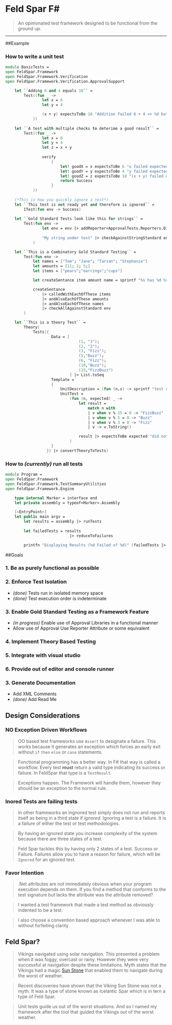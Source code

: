 **Feld Spar F#**
=========
> An opinionated test framework designed to be functional from the ground up.

-----------------
 
##Example
### How to write a unit test

```fsharp
module BasicTests =
open FeldSpar.Framework
open FeldSpar.Framework.Verification
open FeldSpar.Framework.Verification.ApprovalSupport

    let ``Adding 6 and 4 equals 10`` = 
        Test((fun _ ->
                let x = 6
                let y = 4

                (x + y) expectsToBe 10 "Addition failed 6 + 4 <> %d but did equal %d"
            ))
              
    let ``A test with multiple checks to deterime a good result`` =
        Test((fun _ ->
                let x = 6
                let y = 4
                let z = x + y
                
                verify
                    {
                        let! goodX = x expectsToBe 6 "x failed expected %d but got %d"
                        let! goodY = y expectsToBe 4 "y failed expected %d but got %d"
                        let! goodZ = z expectsToBe 10 "(x + y) failed expected %d but got %d"
                        return Success
                    }
            ))
            
    (*This is how you quickly ignore a test*)
    let ``This test is not ready yet and therefore is ignored`` =
        ITest(fun env -> Success)
        
    let ``Gold Standard Tests look like this for strings`` =
        Test(fun env ->
                let env = env |> addReporter<ApprovalTests.Reporters.DiffReporter>
                
                "My string under test" |> checkAgainstStringStandard env
            )

    let ``This is a Combinatory Gold Standard Testing`` =
        Test(fun env ->
            let names = ["Tom"; "Jane"; "Tarzan"; "Stephanie"]
            let amounts = [11; 2; 5;]
            let items = ["pears";"earrings";"cups"]

            let createSentance item amount name = sprintf "%s has %d %s" name amount item

            createSentance
                |> calledWithEachOfThese items
                |> andAlsoEachOfThese amounts
                |> andAlsoEachOfThese names
                |> checkAllAgainstStandard env
        )

    let ``This is a theory Test`` =
        Theory(
            Tests({
                    Data = [
                                (1, "1");
                                (2, "2");
                                (3, "Fizz");
                                (5,"Buzz");
                                (6, "Fizz");
                                (10,"Buzz");
                                (15,"FizzBuzz")
                            ] |> List.toSeq
                    Template = 
                    {
                        UnitDescription = (fun (n,s) -> sprintf "test converts %d into \"%s\"" n s)
                        UnitTest = 
                            (fun (n, expected) _ ->
                                let result = 
                                    match n with
                                    | v when v % 15 = 0 -> "FizzBuzz"
                                    | v when v % 5 = 0 -> "Buzz"
                                    | v when v % 3 = 0 -> "Fizz"
                                    | v -> v.ToString()

                                result |> expectsToBe expected "did not convert n correctly. Expected \"%s\" but got \"%s\""
                            )
                    }
                  }) |> convertTheoryToTests)
```

### How to _(currently)_ run all tests

```fsharp
module Program =
open FeldSpar.Framework
open FeldSpar.Framework.TestSummaryUtilities
open FeldSpar.Framework.Engine

    type internal Marker = interface end
    let private assembly = typeof<Marker>.Assembly

    [<EntryPoint>]
    let public main argv = 
        let results = assembly |> runTests
        
        let failedTests = results
                            |> reduceToFailures 

        printfn "Displaying Results (%d Failed of %d)" (failedTests |> Seq.length) (results |> Seq.length)
```

##Goals
### 1. Be as purely functional as possible
### 2. Enforce Test Isolation

* _(done)_ Tests run in isolated memory space
* _(done)_ Test execution order is indeterminate

### 3. Enable Gold Standard Testing as a Framework Feature
* _(in progress)_ Enable use of Approval Libraries in a functional manner
* Allow use of Approval Use Reporter Attribute or some equivalent

### 4. Implement Theory Based Testing

### 5. Integrate with visual studio

### 6. Provide out of editor and console runner

### 3. Generate Documentation
* Add XML Comments
* _(done)_ Add Read Me

## Design Considerations
### **NO** Exception Driven Workflows
> OO based test frameworks use `Assert` to designate a failure. This works because it generates an exception which forces an early exit without `if` `then` `else` or `case` statements.

> Functional programming has a better way. In F# that way is called a workflow. Every test **must** return a valid type indicating its success or failure. In FeldSpar that type is a `TestResult`.

> Exceptions happen. The Framework will handle them, however they should be an exception to the normal rule.

### Inored Tests are failing tests
> In other frameworks an ingnored test simply does not run and reports itself as being in a third state if _ignored_. Ignoring a test is a failure. It is a failure of either the test or test methodologies.

> By having an ignored state you increase complexity of the system because there are three states of a test.

> Feld Spar tackles this by having only 2 states of a test. Success or Failure. Failures allow you to have a reason for failure, which will be `Ignored` for an ignored test.

### Favor Intention
> .Net attributes are not immediately obvious when your program execution depends on them. If you find a method that conforms to the test signature but lacks the attribute was the attribute removed?

> I wanted a test framework that made a test method as obviously indented to be a test.

> I also choose a convention based approach whenever I was able to without forfeiting clarity

## Feld Spar?
> Vikings navigated using solar navigation. This presented a problem when it was foggy, overcast or rainy. However they were very successful at navigation despite these limitations. Myth states that the Vikings had a magic [Sun Stone](http://news.discovery.com/earth/rocks-fossils/viking-sunstone-shipwreck-130311.htm) that enabled them to navigate during the worst of weather.
  
> Recent discoveries have shown that the Viking Sun Stone was not a myth. It was a type of stone known as Icelantic Spar which is in tern a type of Feld Spar.
  
> Unit tests guide us out of the worst situations. And so I named my framework after the tool that guided the Vikings out of the worst weather.